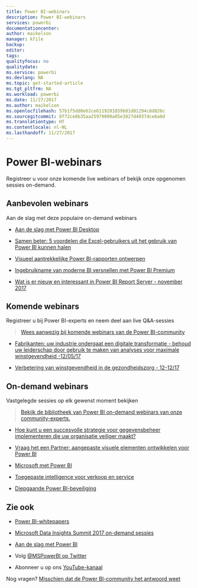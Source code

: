 ```yaml
---
title: Power BI-webinars
description: Power BI-webinars
services: powerbi
documentationcenter: 
author: maikelson
manager: kfile
backup: 
editor: 
tags: 
qualityfocus: no
qualitydate: 
ms.service: powerbi
ms.devlang: NA
ms.topic: get-started-article
ms.tgt_pltfrm: NA
ms.workload: powerbi
ms.date: 11/27/2017
ms.author: maikelson
ms.openlocfilehash: 57b1f5dd0e62ce6119201059b01d81294c8d826c
ms.sourcegitcommit: 8f72ce6b35aa25979090a05e3827d4937dce6a0d
ms.translationtype: HT
ms.contentlocale: nl-NL
ms.lasthandoff: 11/27/2017
---
```

# <a name="power-bi-webinars"></a>Power BI-webinars

Registreer u voor onze komende live webinars of bekijk onze opgenomen sessies on-demand.

## <a name="featured-webinars"></a>Aanbevolen webinars

Aan de slag met deze populaire on-demand webinars

- [Aan de slag met Power BI Desktop](https://info.microsoft.com/getting-started-with-power-bi-ondemand.html?Is=Website)

- [Samen beter: 5 voordelen die Excel-gebruikers uit het gebruik van Power BI kunnen halen](https://info.microsoft.com/excel-powerbi-better-together.html?Is=Website)

- [Visueel aantrekkelijke Power BI-rapporten ontwerpen](https://community.powerbi.com/t5/Webinars-and-Video-Gallery/5-3-17-Webinar-How-to-Design-Visually-Stunning-Power-BI-Reports/m-p/168204?Is=Website)

- [Ingebruikname van moderne BI versnellen met Power BI Premium](https://info.microsoft.com/powerbi-premium-webinar-ondemand.html?Is=Website)

- [Wat is er nieuw en interessant in Power BI Report Server - november 2017](https://info.microsoft.com/whats-new-powerbi-report-server.html?Is=Website)


## <a name="upcoming-webinars"></a>Komende webinars

Registreer u bij Power BI-experts en neem deel aan live Q&A-sessies

>[Wees aanwezig bij komende webinars van de Power BI-community](https://community.powerbi.com/t5/Webinars-and-Video-Gallery/bd-p/VideoTipsTricks?filter=webinars&featured=yes&Is=Website)

- [Fabrikanten: uw industrie ondergaat een digitale transformatie - behoud uw leiderschap door gebruik te maken van analyses voor maximale winstgevendheid -12/05/17](https://info.microsoft.com/digital-transformation-in-manufacturing.html?Is=Website)

- [Verbetering van winstgevendheid in de gezondheidszorg - 12-12/17](https://info.microsoft.com/improving-profitability-in-healthcare.html?Is=Website)

## <a name="on-demand-webinars"></a>On-demand webinars

Vastgelegde sessies op elk gewenst moment bekijken

>[Bekijk de bibliotheek van Power BI on-demand webinars van onze community-experts.](https://community.powerbi.com/t5/Webinars-and-Video-Gallery/bd-p/VideoTipsTricks?filter=webinars&featured=yes&Is=Website)

- [Hoe kunt u een succesvolle strategie voor gegevensbeheer implementeren die uw organisatie veiliger maakt?](https://info.microsoft.com/powerbi-data-governance-strategy-ondemand.html?Is=Website)

- [Vraag het een Partner: aangepaste visuele elementen ontwikkelen voor Power BI](https://community.powerbi.com/t5/Webinars-and-Video-Gallery/Ask-a-Partner-Developing-Custom-Visuals-for-Power-BI/m-p/150368?Is=Website)

- [Microsoft met Power BI](https://info.microsoft.com/US-PowerBI-WBNR-FY17-11Nov-29-BIATMIcrosoft274828_01Registration-ForminBody.html?Is=Website)

- [Toegepaste intelligence voor verkoop en service](https://info.microsoft.com/applied-intelligence-for-sales-service.html?Is=Website)

- [Diepgaande Power BI-beveiliging](https://community.powerbi.com/t5/Webinars-and-Video-Gallery/5-23-2017-Power-BI-security-deep-dive-by-Kasper-de-Jonge/m-p/161476?Is=Website)

## <a name="see-also"></a>Zie ook

- [Power BI-whitepapers](whitepapers.md)

- [Microsoft Data Insights Summit 2017 on-demand sessies](https://community.powerbi.com/t5/Data-Insights-Summit-2017-On/bd-p/DataInsightsSummit2017OnDemand?Is=Website)

- [Aan de slag met Power BI](service-get-started.md)

- Volg [@MSPowerBI op Twitter](https://twitter.com/mspowerbi)

- Abonneer u op ons [YouTube-kanaal](https://www.youtube.com/mspowerbi)

Nog vragen? [Misschien dat de Power BI-community het antwoord weet](https://community.powerbi.com/)
